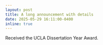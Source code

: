 ```yaml
---
layout: post
title: A long announcement with details
date: 2025-05-29 16:11:00-0400
inline: true
---
```


Received the UCLA Dissertation Year Award.
